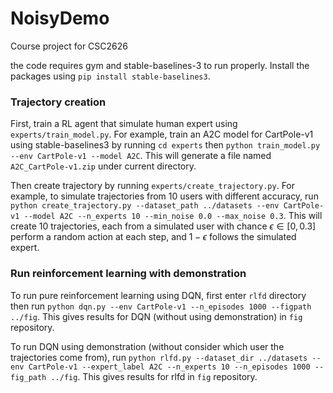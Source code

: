 # NoisyDemo
Course project for CSC2626

the code requires gym and stable-baselines-3 to run properly. Install the packages using
`pip install stable-baselines3`. 

### Trajectory creation
First, train a RL agent that simulate human expert using `experts/train_model.py`. For example, train an A2C model for CartPole-v1 using stable-baselines3 by running `cd experts` then `python train_model.py --env CartPole-v1 --model A2C`. This will generate a file named `A2C_CartPole-v1.zip` under current directory.

Then create trajectory by running `experts/create_trajectory.py`. For example, to simulate trajectories from 10 users with different accuracy, run `python create_trajectory.py --dataset_path ../datasets --env CartPole-v1 --model A2C --n_experts 10 --min_noise 0.0 --max_noise 0.3`. This will create 10 trajectories, each from a simulated user with chance $\epsilon \in [0,0.3]$ perform a random action at each step, and $1-\epsilon$ follows the simulated expert. 

### Run reinforcement learning with demonstration
To run pure reinforcement learning using DQN, first enter `rlfd` directory then run `python dqn.py --env CartPole-v1 --n_episodes 1000 --figpath ../fig`. This gives results for DQN (without using demonstration) in `fig` repository. 

To run DQN using demonstration (without consider which user the trajectories come from), run `python rlfd.py --dataset_dir ../datasets --env CartPole-v1 --expert_label A2C --n_experts 10 --n_episodes 1000 --fig_path ../fig`. This gives results for rlfd in `fig` repository.



